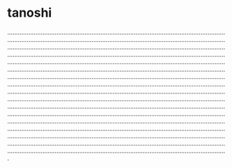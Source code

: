 # tanoshi

.............................................................................................................................................................................................................................................................................................................................................................................................................................................................................................................................................................................................................................................................................................................................................................................................................................................................................................................................................................................................................................................................................................................................................................................................................................................................................................................................................................................................................................................................................................................................................................................................................................................................................................................................................................................................................................................................................................................................................................................................................................................................................................................................................................................................